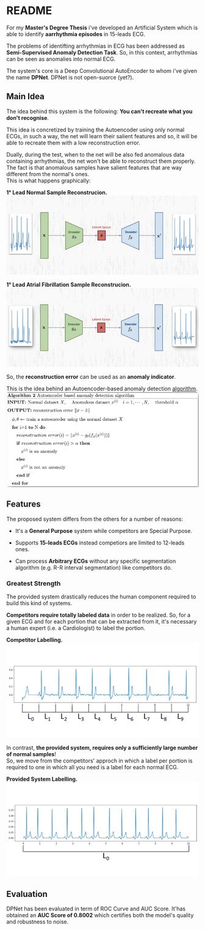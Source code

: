 # README #

For my **Master's Degree Thesis** i've developed an Artificial System which is able to identify **aarrhythmia episodes** in 15-leads ECG.   
   
The problems of identifting arrhythmias in ECG has been addressed as **Semi-Supervised Anomaly Detection Task**. So, in this context, arrhythmias can be seen as anomalies into normal ECG.   
   
The system's core is a Deep Convolutional AutoEncoder to whom i've given the name **DPNet**. DPNet is not open-suorce (yet?).           

## Main Idea ##

The idea behind this system is the following: **You can't recreate what you don't recognise**.    
   
This idea is concretized by training the Autoencoder using only normal ECGs, in such a way, the net will learn their salient features and so, it will be able to recreate them with a low reconstruction error.  
    
Dually, during the test, when to the net will be also fed anomalous data containing arrhythmias, the net won't be able to reconstruct them properly. The fact is that anomalous samples have salient features that are way different from the normal's ones.    
This is what happens graphically:   

**1° Lead Normal Sample Reconstrucion.**    
![](./imgs/normal_rec.png)     
       
**1° Lead Atrial Fibrillation Sample Reconstrucion.**   
![](./imgs/arr_rec.png)    
   
So, the **reconstruction error** can be used as an **anomaly indicator**.   
   
This is the idea behind an Autoencoder-based anomaly detection [algorithm](http://dm.snu.ac.kr/static/docs/TR/SNUDM-TR-2015-03.pdf).   
![](./imgs/alg.png)   


## Features ##

The proposed system differs from the others for a number of reasons:
    
* It's a **General Purpose** system while competitors are Special Purpose.      

* Supports **15-leads ECGs** instead competiors are limited to 12-leads ones.   

* Can process **Arbitrary ECGs** without any specific segmentation algorithm (e.g. R-R interval segmentation) like competitors do.


### Greatest Strength ###

The provided system drastically reduces the human component required to build this kind of systems.   

**Competitors require totally labeled data** in order to be realized. So, for a given ECG and for each portion that can be extracted from it, it's necessary a human expert (i.e. a Cardiologist) to label the portion.   
   
**Competitor Labelling.**     
![](./imgs/total_labeling.png)   
    
In contrast, **the provided system, requires only a sufficiently large number of normal samples**!   
So, we move from the competitors' approch in which a label per portion is required to one in which all you need is a label for each normal ECG.   
    
**Provided System Labelling.**     
![](./imgs/dpnet_labeling.png)   


## Evaluation ##

DPNet has been evaluated in term of ROC Curve and AUC Score. It'has obtained an **AUC Score of 0.8002** which certifies both the model's quality and robustness to noise.    